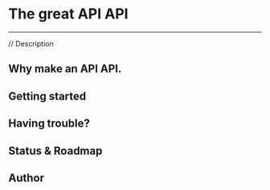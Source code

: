 # The great API API
---
// Description 

## Why make an API API. 

## Getting started

## Having trouble? 

## Status & Roadmap

## Author 
